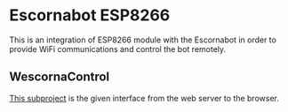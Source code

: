 # Escornabot ESP8266

This is an integration of ESP8266 module with the Escornabot in order to provide WiFi communications and control the bot remotely.

## WescornaControl

[This subproject][WES01] is the given interface from the web server to the browser.

[WES01]: html


